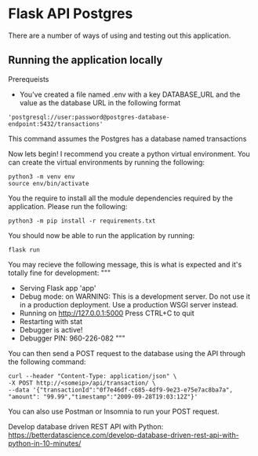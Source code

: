 # Flask API Postgres

There are a number of ways of using and testing out this application. 


## Running the application locally

Prerequeists
- You've created a file named .env with a key DATABASE_URL and the value as the database URL in the following format
```
'postgresql://user:password@postgres-database-endpoint:5432/transactions'
```
This command assumes the Postgres has a database named transactions

Now lets begin! I recommend you create a python virtual environment. You can create the virtual environments by running the following:
```
python3 -m venv env
source env/bin/activate
```

You the require to install all the module dependencies required by the application. Please run the following:
```
python3 -m pip install -r requirements.txt 
```

You should now be able to run the application by running:
```
flask run
```

You may recieve the following message, this is what is expected and it's totally fine for development:
"""
 * Serving Flask app 'app'
 * Debug mode: on
WARNING: This is a development server. Do not use it in a production deployment. Use a production WSGI server instead.
 * Running on http://127.0.0.1:5000
Press CTRL+C to quit
 * Restarting with stat
 * Debugger is active!
 * Debugger PIN: 960-226-082
"""

You can then send a POST request to the database using the API through the following command:
```
curl --header "Content-Type: application/json" \
-X POST http://<someip>/api/transaction/ \
--data '{"transactionId":"0f7e46df-c685-4df9-9e23-e75e7ac8ba7a",
"amount": "99.99","timestamp":"2009-09-28T19:03:12Z"}'
```

You can also use Postman or Insomnia to run your POST request.


Develop database driven REST API with Python: https://betterdatascience.com/develop-database-driven-rest-api-with-python-in-10-minutes/


